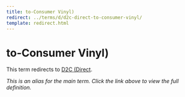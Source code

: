 ```yaml
---
title: to-Consumer Vinyl)
redirect: ../terms/d/d2c-direct-to-consumer-vinyl/
template: redirect.html
---
```


# to-Consumer Vinyl)

This term redirects to [D2C (Direct](../terms/d/d2c-direct-to-consumer-vinyl/).

*This is an alias for the main term. Click the link above to view the full definition.*
